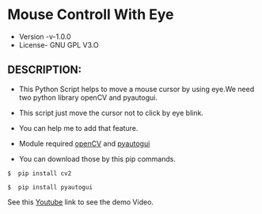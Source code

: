 # Mouse Controll With Eye

* Version -v-1.0.0
* License- GNU GPL V3.O

## DESCRIPTION:
* This Python Script helps to move a mouse cursor by using eye.We need two python library openCV and pyautogui.
* This script just move the cursor not to click by eye blink. 
* You can help me to add that feature.

* Module required [openCV](https://pypi.org/project/opencv-python/) and [pyautogui](https://pypi.org/project/PyAutoGUI/)
* You can download those by this pip commands.

```
$  pip install cv2
```
```
$  pip install pyautogui
```

See this [Youtube](https://youtu.be/S0y8dxwbJzY) link to see the demo Video.
